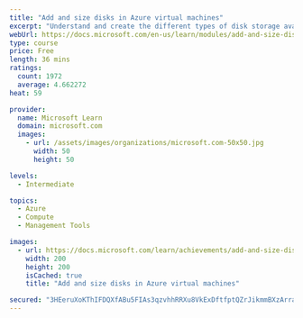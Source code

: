 ```yaml
---
title: "Add and size disks in Azure virtual machines"
excerpt: "Understand and create the different types of disk storage available to Azure virtual machines (VMs)."
webUrl: https://docs.microsoft.com/en-us/learn/modules/add-and-size-disks-in-azure-virtual-machines/
type: course
price: Free
length: 36 mins
ratings:
  count: 1972
  average: 4.662272
heat: 59

provider:
  name: Microsoft Learn
  domain: microsoft.com
  images:
    - url: /assets/images/organizations/microsoft.com-50x50.jpg
      width: 50
      height: 50

levels:
  - Intermediate

topics:
  - Azure
  - Compute
  - Management Tools

images:
  - url: https://docs.microsoft.com/learn/achievements/add-and-size-disks-in-azure-virtual-machines-social.png
    width: 200
    height: 200
    isCached: true
    title: "Add and size disks in Azure virtual machines"

secured: "3HEeruXoKThIFDQXfABu5FIAs3qzvhhRRXu8VkExDftfptQZrJikmmBXzArrammU7dbk/oJ+4CmTzYV8bV9BMxo001ogqMhBV4LFomDoz48NxGvVWqfZFq+jBKwJCyVmytaBxuUYB2i9XuoQ24egF7Qn3+EXDNG6WzmmJVfe90rvniHAWELqcOkO1LoixQJic3vLeGErebfJCyfPdtScwRvYczyA+nPSzWtN88bAmnBMcyFjwFcDPNS0sIgYOT6zK6axK/19A1PD/8fnFkR3HRlBYTNDOS+GdDmzDwX0/ybclp1Ir2Rtg4UDzCaBzBnuiBpfTfksmT+O6ZchblhwDdnc5wvMq0Ct7HI1v9r01AD7lhLzY6+6P6FdOqW/0YRsklNr2qD009JIgFZSO+5dAQ==;oo8w03rDca+s1AfepFd7dQ=="
---
```


